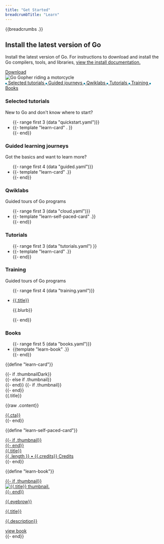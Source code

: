 ```yaml
---
title: "Get Started"
breadcrumbTitle: "Learn"
---
```


<section class="Learn-hero">
  <div class="Container">
    <div class="Learn-heroInner">
      <div class="Learn-heroContent">
        {{breadcrumbs .}}
        <h1>Install the latest version of Go</h1>
        <p>
          Install the latest version of Go. For instructions to download and install
          the Go compilers, tools, and libraries,
          <a href="/doc/install" target="_blank" rel="noopener">
            view the install documentation.
          </a>
        </p>
        <div class="Learn-heroAction">
          <div
            data-version=""
            class="js-latestGoVersion"
          >
            <a
              class="js-downloadBtn"
              href="/dl"
              target="_blank"
              rel="noopener"
            >
              <span class="GoVersionSpan">Download</span>
            </a>
          </div>
        </div>
      </div>
      <div class="Learn-heroGopher">
        <img src="/images/gophers/motorcycle.svg" alt="Go Gopher riding a motorcycle">
      </div>
    </div>
  </div>
</section>

<div class="Learn-columns">
  <aside class="Learn-sidebar">
    <nav class="LearnNav">
      <a class="active" href="#selected-tutorials">
        <svg width="5" height="5" viewBox="0 0 5 5" fill="none" xmlns="http://www.w3.org/2000/svg"><circle cx="2.5" cy="2.5" r="2.5" fill="#007F9F"/></svg>
        <span>Selected tutorials</span>
      </a>
      <a href="#guided-learning-journeys">
      <svg width="5" height="5" viewBox="0 0 5 5" fill="none" xmlns="http://www.w3.org/2000/svg"><circle cx="2.5" cy="2.5" r="2.5" fill="#007F9F"/></svg>
      <span>Guided journeys</span>
      </a>
      <a href="#self-paced-labs">
      <svg width="5" height="5" viewBox="0 0 5 5" fill="none" xmlns="http://www.w3.org/2000/svg"><circle cx="2.5" cy="2.5" r="2.5" fill="#007F9F"/></svg>
      <span>Qwiklabs</span>
      </a>
      <a href="#tutorials">
      <svg width="5" height="5" viewBox="0 0 5 5" fill="none" xmlns="http://www.w3.org/2000/svg"><circle cx="2.5" cy="2.5" r="2.5" fill="#007F9F"/></svg>
      <span>Tutorials</span>
      </a>
      <a href="#training">
      <svg width="5" height="5" viewBox="0 0 5 5" fill="none" xmlns="http://www.w3.org/2000/svg"><circle cx="2.5" cy="2.5" r="2.5" fill="#007F9F"/></svg>
      <span>Training</span>
      </a>
      <a href="#featured-books">
      <svg width="5" height="5" viewBox="0 0 5 5" fill="none" xmlns="http://www.w3.org/2000/svg"><circle cx="2.5" cy="2.5" r="2.5" fill="#007F9F"/></svg>
      <span>Books</span>
      </a>
    </nav>
  </aside>
  <div class="Learn-body">
  <section id="selected-tutorials" class="Learn-tutorials">
    <div class="Container">
      <div class="Learn-learningResourcesHeader">
          <h3>Selected tutorials</h3>
          <p>New to Go and don't know where to start?</p>
      </div>
      <div class="LearnGo-gridContainer">
        <ul class="Learn-cardList">
        {{- range first 3 (data "quickstart.yaml")}}
            <li class="Learn-card">
            {{- template "learn-card" . }}
            </li>
        {{- end}}
        </ul>
      </div>
    </div>
  </section>

  <section id="guided-learning-journeys" class="Learn-guided">
    <div class="Container">
      <div class="Learn-learningResourcesHeader">
        <h3>Guided learning journeys</h3>
        <p>Got the basics and want to learn more?</p>
      </div>
      <div class="LearnGo-gridContainer">
        <ul class="Learn-cardList">
          {{- range first 4 (data "guided.yaml")}}
            <li class="Learn-card">
              {{- template "learn-card" .}}
            </li>
          {{- end}}
        </ul>
      </div>
    </div>
  </section>

  <section id="self-paced-labs" class="Learn-selfPaced">
    <div class="Container">
      <div class="Learn-learningResourcesHeader">
        <h3>Qwiklabs</h3>
        <p>Guided tours of Go programs</p>
      </div>
      <div class="LearnGo-gridContainer">
        <ul class="Learn-cardList">
          {{- range first 3 (data "cloud.yaml")}}
          <li class="Learn-card">
            {{- template "learn-self-paced-card" .}}
          </li>
          </li>
          {{- end}}
        </ul>
      </div>
    </div>
  </section>

  <section id="tutorials" class="Learn-tutorials">
    <div class="Container">
      <div class="Learn-learningResourcesHeader">
        <h3>Tutorials</h3>
        <p></p>
      </div>
      <div class="LearnGo-gridContainer">
        <ul class="Learn-cardList">
          {{- range first 3 (data "tutorials.yaml") }}
            <li class="Learn-card">
              {{- template "learn-card" .}}
            </li>
          {{- end}}
        </ul>
      </div>
    </div>
  </section>

  <section id="training" class="Learn-inPersonTraining">
    <div class="Container">
      <div class="Learn-learningResourcesHeader">
        <h3>Training</h3>
        <p>Guided tours of Go programs</p>
      </div>
      <div class="LearnGo-gridContainer">
        <ul class="Learn-inPersonList">
          {{- range first 4 (data "training.yaml")}}
          <li class="Learn-inPerson">
            <p class="Learn-inPersonTitle">
              <a href="{{.url}}">{{.title}} </a>
            </p>
            <p class="Learn-inPersonBlurb">{{.blurb}}</p>
          </li>
          {{- end}}
        </ul>
      </div>
    </div>
  </section>

  <section id="featured-books" class="Learn-books">
    <div class="Container">
      <div class="Learn-learningResourcesHeader">
        <h3>Books</h3>
        <p></p>
      </div>
      <div class="LearnGo-gridContainer">
        <ul class="Learn-cardList Learn-bookList">
          {{- range first 5 (data "books.yaml")}}
            <li class="Learn-card Learn-book">
              {{template "learn-book" .}}
            </li>
          {{- end}}
        </ul>
      </div>
    </div>
  </section>
  </div>
</div>

<script async src="/js/jumplinks.js"></script>

{{define "learn-card"}}
<div class="Card">
  <div class="Card-inner">
    {{- if .thumbnailDark}}
    <div
      class="Card-thumbnail DarkMode-img"
      style="background-image: url('{{.thumbnailDark}}')"
    ></div>
    {{- else if .thumbnail}}
    <div
      class="Card-thumbnail DarkMode-img"
      style="background-image: url('{{.thumbnail}}')"
    ></div>
    {{- end}}
    {{- if .thumbnail}}
    <div
      class="Card-thumbnail LightMode-img"
      style="background-image: url('{{.thumbnail}}')"
    ></div>
    {{- end}}
    <div class="Card-content">
      <div class="Card-contentTitle">{{.title}}</div>
      <p class="Card-contentBody Card-lineClamp">{{raw .content}}</p>
      <div class="Card-contentCta">
        <a href="{{.url}}" target="_blank">
          <span>{{.cta}}</span>
        </a>
      </div>
    </div>
  </div>
</div>
{{- end}}

{{define "learn-self-paced-card"}}
<div class="Card">
  <a href="{{.url}}" target="_blank" rel="noopener">
    <div class="Card-inner">
      {{- if .thumbnail}}
      <div
        class="Card-thumbnail"
        style="background-image: url('{{.thumbnail}}')"
      ></div>
      {{- end}}
      <div class="Card-content">
        <div class="Card-contentTitle">{{.title}}</div>
        <div class="Card-selfPacedFooter">
          <div class="Card-selfPacedCredits">
            <span>{{ .length }}</span> •
            <span>{{.credits}} Credits</span>
          </div>
          <div class="Card-selfPacedRating">
            <div class="Card-starRating" style="width: {{ .rating }}rem"></div>
          </div>
        </div>
      </div>
    </div>
  </a>
</div>
{{- end}}

{{define "learn-book"}}
<div class="Book">
  <a href="{{.url}}" target="_blank" rel="noopener">
    <div class="Book-inner">
      {{- if .thumbnail}}
      <div class="Book-thumbnail">
        <img alt="{{.title}} thumbnail." src="{{.thumbnail}}" />
      </div>
      {{- end}}
      <div class="Book-content">
        <p class="Book-eyebrow">{{.eyebrow}}</p>
        <p class="Book-title">{{.title}}</p>
        <p class="Book-description">{{.description}}</p>
        <div class="Book-cta">
          <span>view book</span>
        </div>
      </div>
    </div>
  </a>
</div>
{{- end}}
